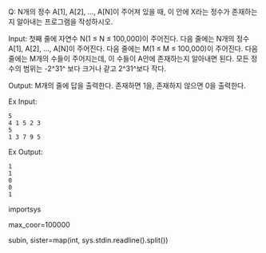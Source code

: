 Q: N개의 정수 A[1], A[2], …, A[N]이 주어져 있을 때, 이 안에 X라는 정수가 존재하는지 알아내는 프로그램을 작성하시오.


Input: 첫째 줄에 자연수 N(1 ≤ N ≤ 100,000)이 주어진다. 다음 줄에는 N개의 정수 A[1], A[2], …, A[N]이 주어진다. 다음 줄에는 M(1 ≤ M ≤ 100,000)이 주어진다. 다음 줄에는 M개의 수들이 주어지는데, 이 수들이 A안에 존재하는지 알아내면 된다. 모든 정수의 범위는 -2^31^ 보다 크거나 같고 2^31^보다 작다.


Output: M개의 줄에 답을 출력한다. 존재하면 1을, 존재하지 않으면 0을 출력한다.

Ex Input: 


```
5
4 1 5 2 3
5
1 3 7 9 5
```


Ex Output:


```
1
1
0
0
1
```



importsys

max_coor=100000

subin, sister=map(int, sys.stdin.readline().split())
